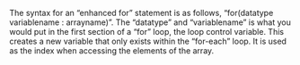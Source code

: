 The syntax for an “enhanced for” statement is as follows, “for(datatype variablename : arrayname)”. The “datatype” and “variablename” is what you would put in the first section of a “for” loop, the loop control variable. This creates a new variable that only exists within the “for-each” loop. It is used as the index when accessing the elements of the array.

